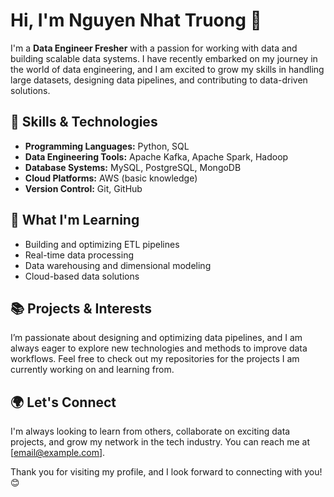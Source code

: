 # Hi, I'm Nguyen Nhat Truong 👋

I'm a **Data Engineer Fresher** with a passion for working with data and building scalable data systems. I have recently embarked on my journey in the world of data engineering, and I am excited to grow my skills in handling large datasets, designing data pipelines, and contributing to data-driven solutions.

## 🚀 Skills & Technologies
- **Programming Languages:** Python, SQL
- **Data Engineering Tools:** Apache Kafka, Apache Spark, Hadoop
- **Database Systems:** MySQL, PostgreSQL, MongoDB
- **Cloud Platforms:** AWS (basic knowledge)
- **Version Control:** Git, GitHub

## 🌱 What I'm Learning
- Building and optimizing ETL pipelines
- Real-time data processing
- Data warehousing and dimensional modeling
- Cloud-based data solutions

## 📚 Projects & Interests
I’m passionate about designing and optimizing data pipelines, and I am always eager to explore new technologies and methods to improve data workflows. Feel free to check out my repositories for the projects I am currently working on and learning from.

## 🌍 Let's Connect
I'm always looking to learn from others, collaborate on exciting data projects, and grow my network in the tech industry. You can reach me at [email@example.com].

Thank you for visiting my profile, and I look forward to connecting with you! 😊
